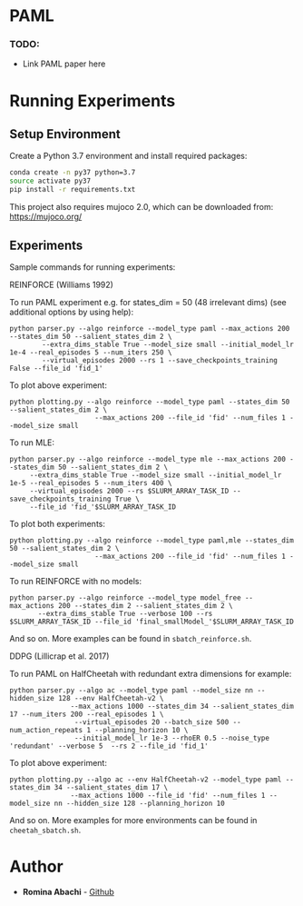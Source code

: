 # PAML

### TODO:
* Link PAML paper here

# Running Experiments

## Setup Environment

Create a Python 3.7 environment and install required packages:
```bash
conda create -n py37 python=3.7
source activate py37
pip install -r requirements.txt
```
This project also requires mujoco 2.0, which can be downloaded from: https://mujoco.org/

## Experiments

Sample commands for running experiments:

REINFORCE (Williams 1992)

To run PAML experiment e.g. for states_dim = 50 (48 irrelevant dims) (see additional options by using help):
```
python parser.py --algo reinforce --model_type paml --max_actions 200 --states_dim 50 --salient_states_dim 2 \
        --extra_dims_stable True --model_size small --initial_model_lr 1e-4 --real_episodes 5 --num_iters 250 \
        --virtual_episodes 2000 --rs 1 --save_checkpoints_training False --file_id 'fid_1'
```
To plot above experiment: 
```
python plotting.py --algo reinforce --model_type paml --states_dim 50 --salient_states_dim 2 \
                     --max_actions 200 --file_id 'fid' --num_files 1 --model_size small
```

To run MLE:
```
python parser.py --algo reinforce --model_type mle --max_actions 200 --states_dim 50 --salient_states_dim 2 \
     --extra_dims_stable True --model_size small --initial_model_lr 1e-5 --real_episodes 5 --num_iters 400 \
     --virtual_episodes 2000 --rs $SLURM_ARRAY_TASK_ID --save_checkpoints_training True \
     --file_id 'fid_'$SLURM_ARRAY_TASK_ID
```
To plot both experiments:
```
python plotting.py --algo reinforce --model_type paml,mle --states_dim 50 --salient_states_dim 2 \
                     --max_actions 200 --file_id 'fid' --num_files 1 --model_size small
```

To run REINFORCE with no models:
```
python parser.py --algo reinforce --model_type model_free --max_actions 200 --states_dim 2 --salient_states_dim 2 \
       --extra_dims_stable True --verbose 100 --rs $SLURM_ARRAY_TASK_ID --file_id 'final_smallModel_'$SLURM_ARRAY_TASK_ID
```
And so on. More examples can be found in ```sbatch_reinforce.sh```.

DDPG (Lillicrap et al. 2017)

To run PAML on HalfCheetah with redundant extra dimensions for example:
```
python parser.py --algo ac --model_type paml --model_size nn --hidden_size 128 --env HalfCheetah-v2 \
               --max_actions 1000 --states_dim 34 --salient_states_dim 17 --num_iters 200 --real_episodes 1 \
                --virtual_episodes 20 --batch_size 500 --num_action_repeats 1 --planning_horizon 10 \
                --initial_model_lr 1e-3 --rhoER 0.5 --noise_type 'redundant' --verbose 5  --rs 2 --file_id 'fid_1'
```
To plot above experiment:
```
python plotting.py --algo ac --env HalfCheetah-v2 --model_type paml --states_dim 34 --salient_states_dim 17 \
               --max_actions 1000 --file_id 'fid' --num_files 1 --model_size nn --hidden_size 128 --planning_horizon 10
```

And so on. More examples for more environments can be found in ```cheetah_sbatch.sh```.

# Author
* **Romina Abachi** - [Github](https://github.com/romina72)

